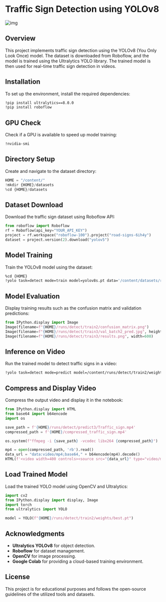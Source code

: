 # Traffic Sign Detection using YOLOv8

![img](img.gif)


## Overview
This project implements traffic sign detection using the YOLOv8 (You Only Look Once) model. The dataset is downloaded from Roboflow, and the model is trained using the Ultralytics YOLO library. The trained model is then used for real-time traffic sign detection in videos.

## Installation
To set up the environment, install the required dependencies:

```bash
!pip install ultralytics==8.0.0
!pip install roboflow
```

## GPU Check
Check if a GPU is available to speed up model training:

```bash
!nvidia-smi
```

## Directory Setup
Create and navigate to the dataset directory:

```python
HOME = "/content/"
!mkdir {HOME}/datasets
%cd {HOME}/datasets
```

## Dataset Download
Download the traffic sign dataset using Roboflow API:

```python
from roboflow import Roboflow
rf = Roboflow(api_key="YOUR_API_KEY")
project = rf.workspace("roboflow-100").project("road-signs-6ih4y")
dataset = project.version(2).download("yolov5")
```

## Model Training
Train the YOLOv8 model using the dataset:

```bash
%cd {HOME}
!yolo task=detect mode=train model=yolov8s.pt data='/content/datasets/road_signs/data.yaml' epochs=100 imgsz=640
```

## Model Evaluation
Display training results such as the confusion matrix and validation predictions:

```python
from IPython.display import Image
Image(filename=f"{HOME}/runs/detect/train2/confusion_matrix.png")
Image(filename=f"{HOME}/runs/detect/train3/val_batch2_pred.jpg", height=500)
Image(filename=f"{HOME}/runs/detect/train3/results.png", width=600)
```

## Inference on Video
Run the trained model to detect traffic signs in a video:

```bash
!yolo task=detect mode=predict model=/content/runs/detect/train2/weights/best.pt conf=0.25 source='Traffic Sign.mp4'
```

## Compress and Display Video
Compress the output video and display it in the notebook:

```python
from IPython.display import HTML
from base64 import b64encode
import os

save_path = f'{HOME}/runs/detect/predict3/Traffic_sign.mp4'
compressed_path = f'{HOME}/compressed_traffic_sign.mp4'

os.system(f"ffmpeg -i {save_path} -vcodec libx264 {compressed_path}")

mp4 = open(compressed_path, 'rb').read()
data_url = "data:video/mp4;base64," + b64encode(mp4).decode()
HTML(f'<video width=400 controls><source src="{data_url}" type="video/mp4"></video>')
```

## Load Trained Model
Load the trained YOLO model using OpenCV and Ultralytics:

```python
import cv2
from IPython.display import display, Image
import torch
from ultralytics import YOLO

model = YOLO(f"{HOME}/runs/detect/train2/weights/best.pt")
```

## Acknowledgments
- **Ultralytics YOLOv8** for object detection.
- **Roboflow** for dataset management.
- **OpenCV** for image processing.
- **Google Colab** for providing a cloud-based training environment.

## License
This project is for educational purposes and follows the open-source guidelines of the utilized tools and datasets.

